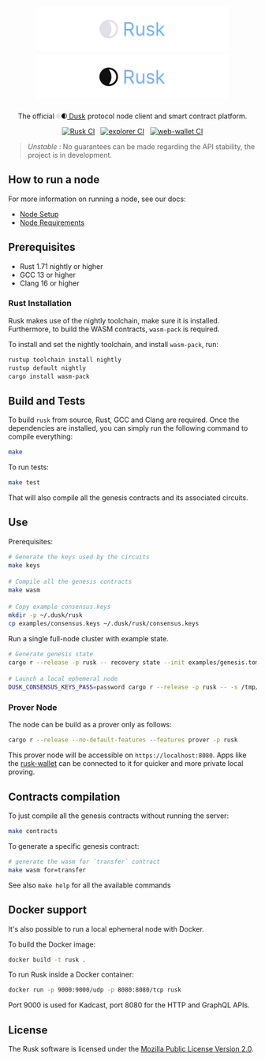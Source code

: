 <h1 align="center">
<img height="90" src="assets/rusk_logo_light.svg#gh-dark-mode-only" alt="Rusk">
<img height="90" src="assets/rusk_logo_dark.svg#gh-light-mode-only" alt="Rusk">
</h1>

<p align="center">
  The official <img height="11" src="assets/dusk_circular_light.svg#gh-dark-mode-only"><img height="11" src="assets/dusk_circular_dark.svg#gh-light-mode-only"><a href="https://dusk.network/"> Dusk</a> protocol node client and smart contract platform.
</p>

<p align=center>
<a href="https://github.com/dusk-network/rusk/actions/workflows/rusk_ci.yml">
<img src="https://github.com/dusk-network/rusk/actions/workflows/rusk_ci.yml/badge.svg" alt="Rusk CI"></a>
&nbsp;
<a href="https://github.com/dusk-network/rusk/actions/workflows/explorer_ci.yml">
<img src="https://github.com/dusk-network/rusk/actions/workflows/explorer_ci.yml/badge.svg" alt="explorer CI"></a>
&nbsp;
<a href="https://github.com/dusk-network/rusk/actions/workflows/webwallet_ci.yml">
<img src="https://github.com/dusk-network/rusk/actions/workflows/webwallet_ci.yml/badge.svg" alt="web-wallet CI"></a>
</p>

> _Unstable_ : No guarantees can be made regarding the API stability, the project is in development.

## How to run a node

For more information on running a node, see our docs: 
- [Node Setup](https://docs.dusk.network/getting-started/node-setup/overview)
- [Node Requirements](https://docs.dusk.network/getting-started/node-setup/node-requirements)

## Prerequisites

- Rust 1.71 nightly or higher
- GCC 13 or higher
- Clang 16 or higher

### Rust Installation

Rusk makes use of the nightly toolchain, make sure it is installed. Furthermore, to build the WASM contracts, `wasm-pack` is required.

To install and set the nightly toolchain, and install `wasm-pack`, run:
```bash
rustup toolchain install nightly
rustup default nightly
cargo install wasm-pack
```

## Build and Tests

To build `rusk` from source, Rust, GCC and Clang are required. Once the dependencies are installed, you can simply run the following command to compile everything:

```bash
make
```

To run tests:

```bash
make test
```

That will also compile all the genesis contracts and its associated circuits.

## Use

Prerequisites:

```bash
# Generate the keys used by the circuits
make keys

# Compile all the genesis contracts
make wasm

# Copy example consensus.keys
mkdir -p ~/.dusk/rusk
cp examples/consensus.keys ~/.dusk/rusk/consensus.keys
```

Run a single full-node cluster with example state.

```bash
# Generate genesis state
cargo r --release -p rusk -- recovery state --init examples/genesis.toml -o /tmp/example.state

# Launch a local ephemeral node
DUSK_CONSENSUS_KEYS_PASS=password cargo r --release -p rusk -- -s /tmp/example.state
```

### Prover Node

The node can be build as a prover only as follows:
```bash
cargo r --release --no-default-features --features prover -p rusk
```

This prover node will be accessible on `https://localhost:8080`. Apps like the [rusk-wallet](https://github.com/dusk-network/rusk/tree/master/rusk-wallet) can be connected to it for quicker and more private local proving.

## Contracts compilation

To just compile all the genesis contracts without running the server:

```bash
make contracts
```

To generate a specific genesis contract:

```bash
# generate the wasm for `transfer` contract
make wasm for=transfer
```

See also `make help` for all the available commands

## Docker support

It's also possible to run a local ephemeral node with Docker.

To build the Docker image:

```bash
docker build -t rusk .
```

To run Rusk inside a Docker container:

```bash
docker run -p 9000:9000/udp -p 8080:8080/tcp rusk
```

Port 9000 is used for Kadcast, port 8080 for the HTTP and GraphQL APIs.

## License

The Rusk software is licensed under the [Mozilla Public License Version 2.0](./LICENSE).
